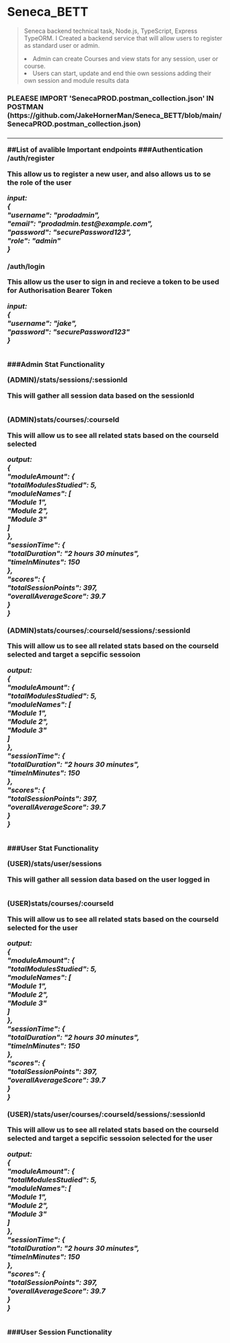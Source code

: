 # Seneca_BETT
>Seneca backend technical task, Node.js, TypeScript, Express TypeORM. 
>I Created a backend service that will allow users to register as standard user or admin. 
><li>Admin can create Courses and view stats for any session, user or course. </li>
><li>Users can  start, update and end thie own sessions adding their own session and module results data</li>

<h3>PLEAESE IMPORT 'SenecaPROD.postman_collection.json' IN POSTMAN (https://github.com/JakeHornerMan/Seneca_BETT/blob/main/SenecaPROD.postman_collection.json)<h3>
<hr>

##List of avalible Important endpoints
###Authentication
<b>/auth/register</b><br/>
<p>This allow us to register a new user, and also allows us to se the role of the user</p>
<i>input: <br/>
{<br/>
  "username": "prodadmin",<br/>
  "email": "prodadmin.test@example.com",<br/>
  "password": "securePassword123",<br/>
  "role": "admin"<br/>
}<br/>
</i>
<br/>
<b>/auth/login</b><br/>
<p>This allow us the user to sign in and recieve a token to be used for Authorisation Bearer Token</p>
<i>input: <br/>
{<br/>
  "username": "jake",<br/>
  "password": "securePassword123"<br/>
}<br/>
</i>
<br/>

###Admin Stat Functionality

<b>(ADMIN)/stats/sessions/:sessionId</b> <br/>
<p>This will gather all session data based on the sessionId</p>
<br/>
<b>(ADMIN)stats/courses/:courseId</b><br/>
<p>This will allow us to see all related stats based on the courseId selected</p>
<i>output: <br/>
{<br/>
    "moduleAmount": {<br/>
        "totalModulesStudied": 5,<br/>
        "moduleNames": [<br/>
            "Module 1",<br/>
            "Module 2",<br/>
            "Module 3"<br/>
        ]<br/>
    },<br/>
    "sessionTime": {<br/>
        "totalDuration": "2 hours 30 minutes",<br/>
        "timeInMinutes": 150<br/>
    },<br/>
    "scores": {<br/>
        "totalSessionPoints": 397,<br/>
        "overallAverageScore": 39.7<br/>
    }<br/>
}<br/>
</i>
<br/>
<b>(ADMIN)stats/courses/:courseId/sessions/:sessionId</b><br/>
<p>This will allow us to see all related stats based on the courseId selected and target a sepcific sessoion</p>
<i>output: <br/>
{<br/>
    "moduleAmount": {<br/>
        "totalModulesStudied": 5,<br/>
        "moduleNames": [<br/>
            "Module 1",<br/>
            "Module 2",<br/>
            "Module 3"<br/>
        ]<br/>
    },<br/>
    "sessionTime": {<br/>
        "totalDuration": "2 hours 30 minutes",<br/>
        "timeInMinutes": 150<br/>
    },<br/>
    "scores": {<br/>
        "totalSessionPoints": 397,<br/>
        "overallAverageScore": 39.7<br/>
    }<br/>
}<br/>
</i>
<br/>

###User Stat Functionality

<b>(USER)/stats/user/sessions</b> <br/>
<p>This will gather all session data based on the user logged in</p>
<br/>
<b>(USER)stats/courses/:courseId</b><br/>
<p>This will allow us to see all related stats based on the courseId selected for the user</p>
<i>output: <br/>
{<br/>
    "moduleAmount": {<br/>
        "totalModulesStudied": 5,<br/>
        "moduleNames": [<br/>
            "Module 1",<br/>
            "Module 2",<br/>
            "Module 3"<br/>
        ]<br/>
    },<br/>
    "sessionTime": {<br/>
        "totalDuration": "2 hours 30 minutes",<br/>
        "timeInMinutes": 150<br/>
    },<br/>
    "scores": {<br/>
        "totalSessionPoints": 397,<br/>
        "overallAverageScore": 39.7<br/>
    }<br/>
}<br/>
</i>
<br/>
<b>(USER)/stats/user/courses/:courseId/sessions/:sessionId</b><br/>
<p>This will allow us to see all related stats based on the courseId selected and target a sepcific sessoion selected for the user</p>
<i>output: <br/>
{<br/>
    "moduleAmount": {<br/>
        "totalModulesStudied": 5,<br/>
        "moduleNames": [<br/>
            "Module 1",<br/>
            "Module 2",<br/>
            "Module 3"<br/>
        ]<br/>
    },<br/>
    "sessionTime": {<br/>
        "totalDuration": "2 hours 30 minutes",<br/>
        "timeInMinutes": 150<br/>
    },<br/>
    "scores": {<br/>
        "totalSessionPoints": 397,<br/>
        "overallAverageScore": 39.7<br/>
    }<br/>
}<br/>
</i>
<br/>

###User Session Functionality

